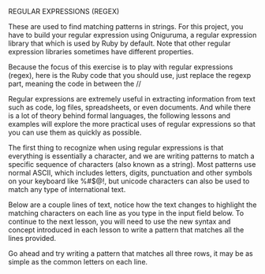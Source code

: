 REGULAR EXPRESSIONS (REGEX)

These are used to find matching patterns in strings.
For this project, you have to build your regular expression using Oniguruma, a regular expression library that which is used by Ruby by default. Note that other regular expression libraries sometimes have different properties.

Because the focus of this exercise is to play with regular expressions (regex), here is the Ruby code that you should use, just replace the regexp part, meaning the code in between the //

Regular expressions are extremely useful in extracting information from text such as code, log files, spreadsheets, or even documents. And while there is a lot of theory behind formal languages, the following lessons and examples will explore the more practical uses of regular expressions so that you can use them as quickly as possible.

The first thing to recognize when using regular expressions is that everything is essentially a character, and we are writing patterns to match a specific sequence of characters (also known as a string). Most patterns use normal ASCII, which includes letters, digits, punctuation and other symbols on your keyboard like %#$@!, but unicode characters can also be used to match any type of international text.

Below are a couple lines of text, notice how the text changes to highlight the matching characters on each line as you type in the input field below. To continue to the next lesson, you will need to use the new syntax and concept introduced in each lesson to write a pattern that matches all the lines provided.

Go ahead and try writing a pattern that matches all three rows, it may be as simple as the common letters on each line.
